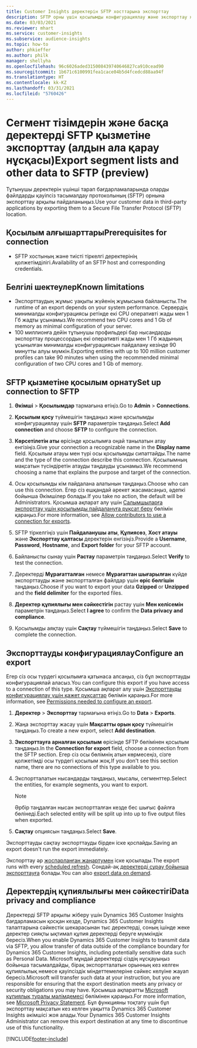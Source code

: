 ```yaml
---
title: Customer Insights деректерін SFTP хосттарына экспорттау
description: SFTP орны үшін қосылымды конфигурациялау және экспорттау жолы туралы ақпарат.
ms.date: 03/03/2021
ms.reviewer: mhart
ms.service: customer-insights
ms.subservice: audience-insights
ms.topic: how-to
author: phkieffer
ms.author: philk
manager: shellyha
ms.openlocfilehash: 96c6026aded315008439740646827ca910cead90
ms.sourcegitcommit: 1b671c6100991fea1cace04b5d4fcedcd88aa94f
ms.translationtype: HT
ms.contentlocale: kk-KZ
ms.lasthandoff: 03/31/2021
ms.locfileid: "5760426"
---
```

# <a name="export-segment-lists-and-other-data-to-sftp-preview"></a><span data-ttu-id="02ad8-103">Сегмент тізімдерін және басқа деректерді SFTP қызметіне экспорттау (алдын ала қарау нұсқасы)</span><span class="sxs-lookup"><span data-stu-id="02ad8-103">Export segment lists and other data to SFTP (preview)</span></span>

<span data-ttu-id="02ad8-104">Тұтынушы деректерін үшінші тарап бағдарламаларында оларды файлдарды қауіпсіз тасымалдау протоколының (SFTP) орнына экспорттау арқылы пайдаланыңыз.</span><span class="sxs-lookup"><span data-stu-id="02ad8-104">Use your customer data in third-party applications by exporting them to a Secure File Transfer Protocol (SFTP) location.</span></span>

## <a name="prerequisites-for-connection"></a><span data-ttu-id="02ad8-105">Қосылым алғышарттары</span><span class="sxs-lookup"><span data-stu-id="02ad8-105">Prerequisites for connection</span></span>

- <span data-ttu-id="02ad8-106">SFTP хостының және тиісті тіркелгі деректерінің қолжетімділігі.</span><span class="sxs-lookup"><span data-stu-id="02ad8-106">Availability of an SFTP host and corresponding credentials.</span></span>

## <a name="known-limitations"></a><span data-ttu-id="02ad8-107">Белгілі шектеулер</span><span class="sxs-lookup"><span data-stu-id="02ad8-107">Known limitations</span></span>

- <span data-ttu-id="02ad8-108">Экспорттаудың жұмыс уақыты жүйенің жұмысына байланысты.</span><span class="sxs-lookup"><span data-stu-id="02ad8-108">The runtime of an export depends on your system performance.</span></span> <span data-ttu-id="02ad8-109">Сервердің минималды конфигурациясы ретінде екі CPU оперативті жады мен 1 Гб жадты ұсынамыз.</span><span class="sxs-lookup"><span data-stu-id="02ad8-109">We recommend two CPU cores and 1 Gb of memory as minimal configuration of your server.</span></span> 
- <span data-ttu-id="02ad8-110">100 миллионға дейін тұтынушы профильдері бар нысандарды экспорттау процессордың екі оперативті жады мен 1 Гб жадының ұсынылған минималды конфигурациясын пайдалану кезінде 90 минутты алуы мүмкін.</span><span class="sxs-lookup"><span data-stu-id="02ad8-110">Exporting entities with up to 100 million customer profiles can take 90 minutes when using the recommended minimal configuration of two CPU cores and 1 Gb of memory.</span></span> 

## <a name="set-up-connection-to-sftp"></a><span data-ttu-id="02ad8-111">SFTP қызметіне қосылым орнату</span><span class="sxs-lookup"><span data-stu-id="02ad8-111">Set up connection to SFTP</span></span>

1. <span data-ttu-id="02ad8-112">**Әкімші** > **Қосылымдар** тармағына өтіңіз.</span><span class="sxs-lookup"><span data-stu-id="02ad8-112">Go to **Admin** > **Connections**.</span></span>

1. <span data-ttu-id="02ad8-113">**Қосылым қосу** түймешігін таңдаңыз және қосылымды конфигурациялау үшін **SFTP** параметрін таңдаңыз.</span><span class="sxs-lookup"><span data-stu-id="02ad8-113">Select **Add connection** and choose **SFTP** to configure the connection.</span></span>

1. <span data-ttu-id="02ad8-114">**Көрсетілетін аты** өрісінде қосылымға оңай танылатын атау енгізіңіз.</span><span class="sxs-lookup"><span data-stu-id="02ad8-114">Give your connection a recognizable name in the **Display name** field.</span></span> <span data-ttu-id="02ad8-115">Қосылым атауы мен түрі осы қосылымды сипаттайды.</span><span class="sxs-lookup"><span data-stu-id="02ad8-115">The name and the type of the connection describe this connection.</span></span> <span data-ttu-id="02ad8-116">Қосылымның мақсатын түсіндіретін атауды таңдауды ұсынамыз.</span><span class="sxs-lookup"><span data-stu-id="02ad8-116">We recommend choosing a name that explains the purpose and target of the connection.</span></span>

1. <span data-ttu-id="02ad8-117">Осы қосылымды кім пайдалана алатынын таңдаңыз.</span><span class="sxs-lookup"><span data-stu-id="02ad8-117">Choose who can use this connection.</span></span> <span data-ttu-id="02ad8-118">Егер сіз ешқандай әрекет жасамасаңыз, әдепкі бойынша Әкімшілер болады.</span><span class="sxs-lookup"><span data-stu-id="02ad8-118">If you take no action, the default will be Administrators.</span></span> <span data-ttu-id="02ad8-119">Қосымша ақпарат алу үшін [Салымшыларға экспорттау үшін қосылымды пайдалануға рұқсат беру](connections.md#allow-contributors-to-use-a-connection-for-exports) бөлімін қараңыз.</span><span class="sxs-lookup"><span data-stu-id="02ad8-119">For more information, see [Allow contributors to use a connection for exports](connections.md#allow-contributors-to-use-a-connection-for-exports).</span></span>

1. <span data-ttu-id="02ad8-120">SFTP тіркелгіңіз үшін **Пайдаланушы аты**, **Құпиясөз**, **Хост атауы** және **Экспорттау қалтасы** деректерін енгізіңіз.</span><span class="sxs-lookup"><span data-stu-id="02ad8-120">Provide a **Username**, **Password**, **Hostname**, and **Export folder** for your SFTP account.</span></span>

1. <span data-ttu-id="02ad8-121">Байланысты сынау үшін **Растау** параметрін таңдаңыз.</span><span class="sxs-lookup"><span data-stu-id="02ad8-121">Select **Verify** to test the connection.</span></span>

1. <span data-ttu-id="02ad8-122">Деректерді **Мұрағатталған** немесе **Мұрағаттан шығарылған** күйде экспорттауды және экспортталған файлдар үшін **өріс бөлгішін** таңдаңыз.</span><span class="sxs-lookup"><span data-stu-id="02ad8-122">Choose if you want to export your data **Gzipped** or **Unzipped** and the **field delimiter** for the exported files.</span></span>

1. <span data-ttu-id="02ad8-123">**Деректер құпиялығы мен сәйкестігін** растау үшін **Мен келісемін** параметрін таңдаңыз.</span><span class="sxs-lookup"><span data-stu-id="02ad8-123">Select **I agree** to confirm the **Data privacy and compliance**.</span></span>

1. <span data-ttu-id="02ad8-124">Қосылымды аяқтау үшін **Сақтау** түймешігін таңдаңыз.</span><span class="sxs-lookup"><span data-stu-id="02ad8-124">Select **Save** to complete the connection.</span></span>

## <a name="configure-an-export"></a><span data-ttu-id="02ad8-125">Экспорттауды конфигурациялау</span><span class="sxs-lookup"><span data-stu-id="02ad8-125">Configure an export</span></span>

<span data-ttu-id="02ad8-126">Егер сіз осы түрдегі қосылымға қатынаса алсаңыз, сіз бұл экспорттауды конфигурациялай аласыз.</span><span class="sxs-lookup"><span data-stu-id="02ad8-126">You can configure this export if you have access to a connection of this type.</span></span> <span data-ttu-id="02ad8-127">Қосымша ақпарат алу үшін [Экспорттауды конфигурациялау үшін қажет рұқсаттар](export-destinations.md#set-up-a-new-export) бөлімін қараңыз.</span><span class="sxs-lookup"><span data-stu-id="02ad8-127">For more information, see [Permissions needed to configure an export](export-destinations.md#set-up-a-new-export).</span></span>

1. <span data-ttu-id="02ad8-128">**Деректер** > **Экспорттау** тармағына өтіңіз.</span><span class="sxs-lookup"><span data-stu-id="02ad8-128">Go to **Data** > **Exports**.</span></span>

1. <span data-ttu-id="02ad8-129">Жаңа экспорттау жасау үшін **Мақсатты орын қосу** түймешігін таңдаңыз.</span><span class="sxs-lookup"><span data-stu-id="02ad8-129">To create a new export, select **Add destination**.</span></span>

1. <span data-ttu-id="02ad8-130">**Экспорттауға арналған қосылым** өрісінде SFTP бөлімінен қосылым таңдаңыз.</span><span class="sxs-lookup"><span data-stu-id="02ad8-130">In the **Connection for export** field, choose a connection from the SFTP section.</span></span> <span data-ttu-id="02ad8-131">Егер сіз осы бөлімнің атын көрмесеңіз, сізге қолжетімді осы түрдегі қосылым жоқ.</span><span class="sxs-lookup"><span data-stu-id="02ad8-131">If you don't see this section name, there are no connections of this type available to you.</span></span>

1. <span data-ttu-id="02ad8-132">Экспортталатын нысандарды таңдаңыз, мысалы, сегменттер.</span><span class="sxs-lookup"><span data-stu-id="02ad8-132">Select the entities, for example segments, you want to export.</span></span>

   > [!NOTE]
   > <span data-ttu-id="02ad8-133">Әрбір таңдалған нысан экспортталған кезде бес шығыс файлға бөлінеді.</span><span class="sxs-lookup"><span data-stu-id="02ad8-133">Each selected entity will be split up into up to five output files when exported.</span></span> 

1. <span data-ttu-id="02ad8-134">**Сақтау** опциясын таңдаңыз.</span><span class="sxs-lookup"><span data-stu-id="02ad8-134">Select **Save**.</span></span>

<span data-ttu-id="02ad8-135">Экспорттауды сақтау экспорттауды бірден іске қоспайды.</span><span class="sxs-lookup"><span data-stu-id="02ad8-135">Saving an export doesn't run the export immediately.</span></span>

<span data-ttu-id="02ad8-136">Экспорттау әр [жоспарланған жаңартумен](system.md#schedule-tab) іске қосылады.</span><span class="sxs-lookup"><span data-stu-id="02ad8-136">The export runs with every [scheduled refresh](system.md#schedule-tab).</span></span> <span data-ttu-id="02ad8-137">Сондай-ақ [деректерді сұрау бойынша экспорттауға](export-destinations.md#run-exports-on-demand) болады.</span><span class="sxs-lookup"><span data-stu-id="02ad8-137">You can also [export data on demand](export-destinations.md#run-exports-on-demand).</span></span> 

## <a name="data-privacy-and-compliance"></a><span data-ttu-id="02ad8-138">Деректердің құпиялылығы мен сәйкестігі</span><span class="sxs-lookup"><span data-stu-id="02ad8-138">Data privacy and compliance</span></span>

<span data-ttu-id="02ad8-139">Деректерді SFTP арқылы жіберу үшін Dynamics 365 Customer Insights бағдарламасын қосқан кезде, Dynamics 365 Customer Insights талаптарына сәйкестік шекарасынан тыс деректерді, соның ішінде жеке деректер сияқты ықтимал құпия деректерді беруге мүмкіндік бересіз.</span><span class="sxs-lookup"><span data-stu-id="02ad8-139">When you enable Dynamics 365 Customer Insights to transmit data via SFTP, you allow transfer of data outside of the compliance boundary for Dynamics 365 Customer Insights, including potentially sensitive data such as Personal Data.</span></span> <span data-ttu-id="02ad8-140">Microsoft мұндай деректерді сіздің нұсқауыңыз бойынша тасымалдайды, бірақ экспортталатын орынның кез келген құпиялылық немесе қауіпсіздік міндеттемелеріне сәйкес келуіне жауап бересіз.</span><span class="sxs-lookup"><span data-stu-id="02ad8-140">Microsoft will transfer such data at your instruction, but you are responsible for ensuring that the export destination meets any privacy or security obligations you may have.</span></span> <span data-ttu-id="02ad8-141">Қосымша ақпаратты [Microsoft құпиялық туралы мәлімдемесі](https://go.microsoft.com/fwlink/?linkid=396732) бөлімінен қараңыз.</span><span class="sxs-lookup"><span data-stu-id="02ad8-141">For more information, see [Microsoft Privacy Statement](https://go.microsoft.com/fwlink/?linkid=396732).</span></span>
<span data-ttu-id="02ad8-142">Бұл функцияны тоқтату үшін бұл экспорттау мақсатын кез келген уақытта Dynamics 365 Customer Insights әкімшісі жоя алады.</span><span class="sxs-lookup"><span data-stu-id="02ad8-142">Your Dynamics 365 Customer Insights Administrator can remove this export destination at any time to discontinue use of this functionality.</span></span>

[!INCLUDE[footer-include](../includes/footer-banner.md)]
